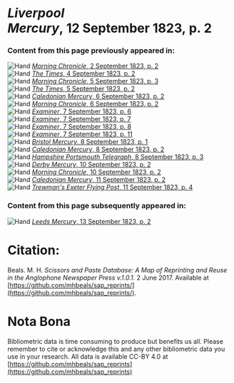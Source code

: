 # *Liverpool Mercury*, 12 September 1823, p. 2  
  
### Content from this page previously appeared in:  
![Hand](http://scissorsandpaste.net/wp-content/uploads/2017/06/smallhandpointer.png) [*Morning Chronicle*, 2 September 1823, p. 2](https://mhbeals.github.io/sap_html/Morning-Chronicle/Morning-Chronicle-2-September-1823-p-2)  
![Hand](http://scissorsandpaste.net/wp-content/uploads/2017/06/smallhandpointer.png) [*The Times*, 4 September 1823, p. 2](https://mhbeals.github.io/sap_html/The-Times/The-Times-4-September-1823-p-2)  
![Hand](http://scissorsandpaste.net/wp-content/uploads/2017/06/smallhandpointer.png) [*Morning Chronicle*, 5 September 1823, p. 3](https://mhbeals.github.io/sap_html/Morning-Chronicle/Morning-Chronicle-5-September-1823-p-3)  
![Hand](http://scissorsandpaste.net/wp-content/uploads/2017/06/smallhandpointer.png) [*The Times*, 5 September 1823, p. 2](https://mhbeals.github.io/sap_html/The-Times/The-Times-5-September-1823-p-2)  
![Hand](http://scissorsandpaste.net/wp-content/uploads/2017/06/smallhandpointer.png) [*Caledonian Mercury*, 6 September 1823, p. 2](https://mhbeals.github.io/sap_html/Caledonian-Mercury/Caledonian-Mercury-6-September-1823-p-2)  
![Hand](http://scissorsandpaste.net/wp-content/uploads/2017/06/smallhandpointer.png) [*Morning Chronicle*, 6 September 1823, p. 2](https://mhbeals.github.io/sap_html/Morning-Chronicle/Morning-Chronicle-6-September-1823-p-2)  
![Hand](http://scissorsandpaste.net/wp-content/uploads/2017/06/smallhandpointer.png) [*Examiner*, 7 September 1823, p. 6](https://mhbeals.github.io/sap_html/Examiner/Examiner-7-September-1823-p-6)  
![Hand](http://scissorsandpaste.net/wp-content/uploads/2017/06/smallhandpointer.png) [*Examiner*, 7 September 1823, p. 7](https://mhbeals.github.io/sap_html/Examiner/Examiner-7-September-1823-p-7)  
![Hand](http://scissorsandpaste.net/wp-content/uploads/2017/06/smallhandpointer.png) [*Examiner*, 7 September 1823, p. 8](https://mhbeals.github.io/sap_html/Examiner/Examiner-7-September-1823-p-8)  
![Hand](http://scissorsandpaste.net/wp-content/uploads/2017/06/smallhandpointer.png) [*Examiner*, 7 September 1823, p. 11](https://mhbeals.github.io/sap_html/Examiner/Examiner-7-September-1823-p-11)  
![Hand](http://scissorsandpaste.net/wp-content/uploads/2017/06/smallhandpointer.png) [*Bristol Mercury*, 8 September 1823, p. 1](https://mhbeals.github.io/sap_html/Bristol-Mercury/Bristol-Mercury-8-September-1823-p-1)  
![Hand](http://scissorsandpaste.net/wp-content/uploads/2017/06/smallhandpointer.png) [*Caledonian Mercury*, 8 September 1823, p. 2](https://mhbeals.github.io/sap_html/Caledonian-Mercury/Caledonian-Mercury-8-September-1823-p-2)  
![Hand](http://scissorsandpaste.net/wp-content/uploads/2017/06/smallhandpointer.png) [*Hampshire Portsmouth Telegraph*, 8 September 1823, p. 3](https://mhbeals.github.io/sap_html/Hampshire-Portsmouth-Telegraph/Hampshire-Portsmouth-Telegraph-8-September-1823-p-3)  
![Hand](http://scissorsandpaste.net/wp-content/uploads/2017/06/smallhandpointer.png) [*Derby Mercury*, 10 September 1823, p. 2](https://mhbeals.github.io/sap_html/Derby-Mercury/Derby-Mercury-10-September-1823-p-2)  
![Hand](http://scissorsandpaste.net/wp-content/uploads/2017/06/smallhandpointer.png) [*Morning Chronicle*, 10 September 1823, p. 2](https://mhbeals.github.io/sap_html/Morning-Chronicle/Morning-Chronicle-10-September-1823-p-2)  
![Hand](http://scissorsandpaste.net/wp-content/uploads/2017/06/smallhandpointer.png) [*Caledonian Mercury*, 11 September 1823, p. 2](https://mhbeals.github.io/sap_html/Caledonian-Mercury/Caledonian-Mercury-11-September-1823-p-2)  
![Hand](http://scissorsandpaste.net/wp-content/uploads/2017/06/smallhandpointer.png) [*Trewman's Exeter Flying Post*, 11 September 1823, p. 4](https://mhbeals.github.io/sap_html/Trewman's-Exeter-Flying-Post/Trewman's-Exeter-Flying-Post-11-September-1823-p-4)  
  
### Content from this page subsequently appeared in:  
![Hand](http://scissorsandpaste.net/wp-content/uploads/2017/06/smallhandpointer.png) [*Leeds Mercury*, 13 September 1823, p. 2](https://mhbeals.github.io/sap_html/Leeds-Mercury/Leeds-Mercury-13-September-1823-p-2)  


# Citation: 

Beals. M. H. *Scissors and Paste Database: A Map of Reprinting and Reuse in the Anglophone Newspaper Press v.1.0.1.* 2 June 2017. Available at [https://github.com/mhbeals/sap_reprints/](https://github.com/mhbeals/sap_reprints/). 

# Nota Bona

Bibliometric data is time consuming to produce but benefits us all. Please remember to cite or acknowledge this and any other bibliometric data you use in your research. All data is available CC-BY 4.0 at [https://github.com/mhbeals/sap_reprints](https://github.com/mhbeals/sap_reprints)
